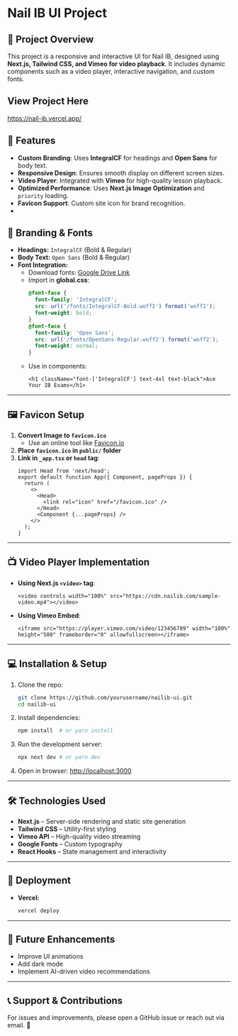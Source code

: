 # Nail IB UI Project

## 🚀 Project Overview
This project is a responsive and interactive UI for Nail IB, designed using **Next.js, Tailwind CSS, and Vimeo for video playback**. It includes dynamic components such as a video player, interactive navigation, and custom fonts.

## View Project Here ##
https://nail-ib.vercel.app/

## 📌 Features
- **Custom Branding**: Uses **IntegralCF** for headings and **Open Sans** for body text.
- **Responsive Design**: Ensures smooth display on different screen sizes.
- **Video Player**: Integrated with **Vimeo** for high-quality lesson playback.
- **Optimized Performance**: Uses **Next.js Image Optimization** and `priority` loading.
- **Favicon Support**: Custom site icon for brand recognition.
-

## 🎨 Branding & Fonts
- **Headings:** `IntegralCF` (Bold & Regular)
- **Body Text:** `Open Sans` (Bold & Regular)
- **Font Integration:**
  - Download fonts: [Google Drive Link](https://drive.google.com/drive/folders/1GEFQQnPtSZFFpXhGN4RReQo7h-6nrgVg)
  - Import in **global.css**:
    ```css
    @font-face {
      font-family: 'IntegralCF';
      src: url('/fonts/IntegralCF-Bold.woff2') format('woff2');
      font-weight: bold;
    }
    @font-face {
      font-family: 'Open Sans';
      src: url('/fonts/OpenSans-Regular.woff2') format('woff2');
      font-weight: normal;
    }
    ```
  - Use in components:
    ```tsx
    <h1 className="font-['IntegralCF'] text-4xl text-black">Ace Your IB Exams</h1>
    ```

---

## 🖼️ Favicon Setup
1. **Convert Image to `favicon.ico`**
   - Use an online tool like [Favicon.io](https://favicon.io/)
2. **Place `favicon.ico` in `public/` folder**
3. **Link in `_app.tsx` or `head` tag**:
   ```tsx
   import Head from 'next/head';
   export default function App({ Component, pageProps }) {
     return (
       <>
         <Head>
           <link rel="icon" href="/favicon.ico" />
         </Head>
         <Component {...pageProps} />
       </>
     );
   }
   ```

---

## 📺 Video Player Implementation
- **Using Next.js `<video>` tag**:
  ```tsx
  <video controls width="100%" src="https://cdn.nailib.com/sample-video.mp4"></video>
  ```
- **Using Vimeo Embed**:
  ```tsx
  <iframe src="https://player.vimeo.com/video/123456789" width="100%" height="500" frameborder="0" allowfullscreen></iframe>
  ```

---

## 💻 Installation & Setup
1. Clone the repo:
   ```bash
   git clone https://github.com/yourusername/nailib-ui.git
   cd nailib-ui
   ```
2. Install dependencies:
   ```bash
   npm install  # or yarn install
   ```
3. Run the development server:
   ```bash
   npx next dev # or yarn dev
   ```
4. Open in browser: [http://localhost:3000](http://localhost:3000)

---

## 🛠️ Technologies Used
- **Next.js** – Server-side rendering and static site generation
- **Tailwind CSS** – Utility-first styling
- **Vimeo API** – High-quality video streaming
- **Google Fonts** – Custom typography
- **React Hooks** – State management and interactivity

---

## 🚀 Deployment
- **Vercel:**
  ```bash
  vercel deploy
  ```

---

## 📌 Future Enhancements
- Improve UI animations
- Add dark mode
- Implement AI-driven video recommendations

---

## 📞 Support & Contributions
For issues and improvements, please open a GitHub issue or reach out via email. 🚀

